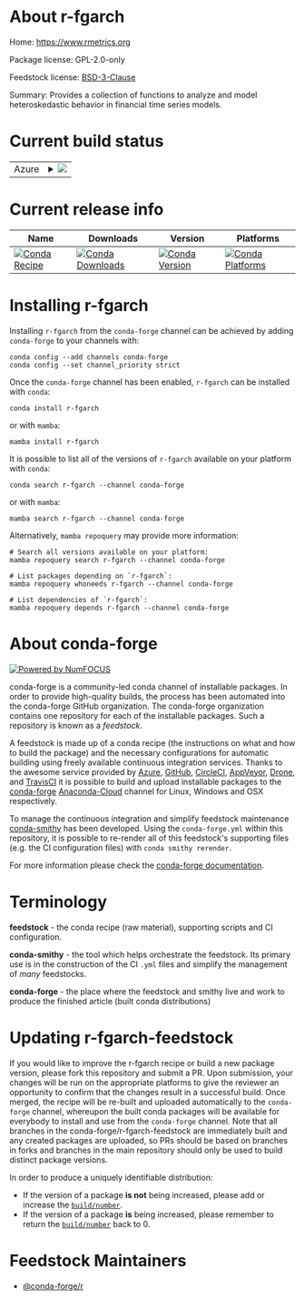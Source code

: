 About r-fgarch
==============

Home: https://www.rmetrics.org

Package license: GPL-2.0-only

Feedstock license: [BSD-3-Clause](https://github.com/conda-forge/r-fgarch-feedstock/blob/main/LICENSE.txt)

Summary: Provides a collection of functions to analyze and model heteroskedastic behavior in financial time series models.

Current build status
====================


<table>
    
  <tr>
    <td>Azure</td>
    <td>
      <details>
        <summary>
          <a href="https://dev.azure.com/conda-forge/feedstock-builds/_build/latest?definitionId=9760&branchName=main">
            <img src="https://dev.azure.com/conda-forge/feedstock-builds/_apis/build/status/r-fgarch-feedstock?branchName=main">
          </a>
        </summary>
        <table>
          <thead><tr><th>Variant</th><th>Status</th></tr></thead>
          <tbody><tr>
              <td>linux_64_r_base4.1</td>
              <td>
                <a href="https://dev.azure.com/conda-forge/feedstock-builds/_build/latest?definitionId=9760&branchName=main">
                  <img src="https://dev.azure.com/conda-forge/feedstock-builds/_apis/build/status/r-fgarch-feedstock?branchName=main&jobName=linux&configuration=linux_64_r_base4.1" alt="variant">
                </a>
              </td>
            </tr><tr>
              <td>linux_64_r_base4.2</td>
              <td>
                <a href="https://dev.azure.com/conda-forge/feedstock-builds/_build/latest?definitionId=9760&branchName=main">
                  <img src="https://dev.azure.com/conda-forge/feedstock-builds/_apis/build/status/r-fgarch-feedstock?branchName=main&jobName=linux&configuration=linux_64_r_base4.2" alt="variant">
                </a>
              </td>
            </tr><tr>
              <td>osx_64_r_base4.1</td>
              <td>
                <a href="https://dev.azure.com/conda-forge/feedstock-builds/_build/latest?definitionId=9760&branchName=main">
                  <img src="https://dev.azure.com/conda-forge/feedstock-builds/_apis/build/status/r-fgarch-feedstock?branchName=main&jobName=osx&configuration=osx_64_r_base4.1" alt="variant">
                </a>
              </td>
            </tr><tr>
              <td>osx_64_r_base4.2</td>
              <td>
                <a href="https://dev.azure.com/conda-forge/feedstock-builds/_build/latest?definitionId=9760&branchName=main">
                  <img src="https://dev.azure.com/conda-forge/feedstock-builds/_apis/build/status/r-fgarch-feedstock?branchName=main&jobName=osx&configuration=osx_64_r_base4.2" alt="variant">
                </a>
              </td>
            </tr><tr>
              <td>win_64</td>
              <td>
                <a href="https://dev.azure.com/conda-forge/feedstock-builds/_build/latest?definitionId=9760&branchName=main">
                  <img src="https://dev.azure.com/conda-forge/feedstock-builds/_apis/build/status/r-fgarch-feedstock?branchName=main&jobName=win&configuration=win_64_" alt="variant">
                </a>
              </td>
            </tr>
          </tbody>
        </table>
      </details>
    </td>
  </tr>
</table>

Current release info
====================

| Name | Downloads | Version | Platforms |
| --- | --- | --- | --- |
| [![Conda Recipe](https://img.shields.io/badge/recipe-r--fgarch-green.svg)](https://anaconda.org/conda-forge/r-fgarch) | [![Conda Downloads](https://img.shields.io/conda/dn/conda-forge/r-fgarch.svg)](https://anaconda.org/conda-forge/r-fgarch) | [![Conda Version](https://img.shields.io/conda/vn/conda-forge/r-fgarch.svg)](https://anaconda.org/conda-forge/r-fgarch) | [![Conda Platforms](https://img.shields.io/conda/pn/conda-forge/r-fgarch.svg)](https://anaconda.org/conda-forge/r-fgarch) |

Installing r-fgarch
===================

Installing `r-fgarch` from the `conda-forge` channel can be achieved by adding `conda-forge` to your channels with:

```
conda config --add channels conda-forge
conda config --set channel_priority strict
```

Once the `conda-forge` channel has been enabled, `r-fgarch` can be installed with `conda`:

```
conda install r-fgarch
```

or with `mamba`:

```
mamba install r-fgarch
```

It is possible to list all of the versions of `r-fgarch` available on your platform with `conda`:

```
conda search r-fgarch --channel conda-forge
```

or with `mamba`:

```
mamba search r-fgarch --channel conda-forge
```

Alternatively, `mamba repoquery` may provide more information:

```
# Search all versions available on your platform:
mamba repoquery search r-fgarch --channel conda-forge

# List packages depending on `r-fgarch`:
mamba repoquery whoneeds r-fgarch --channel conda-forge

# List dependencies of `r-fgarch`:
mamba repoquery depends r-fgarch --channel conda-forge
```


About conda-forge
=================

[![Powered by
NumFOCUS](https://img.shields.io/badge/powered%20by-NumFOCUS-orange.svg?style=flat&colorA=E1523D&colorB=007D8A)](https://numfocus.org)

conda-forge is a community-led conda channel of installable packages.
In order to provide high-quality builds, the process has been automated into the
conda-forge GitHub organization. The conda-forge organization contains one repository
for each of the installable packages. Such a repository is known as a *feedstock*.

A feedstock is made up of a conda recipe (the instructions on what and how to build
the package) and the necessary configurations for automatic building using freely
available continuous integration services. Thanks to the awesome service provided by
[Azure](https://azure.microsoft.com/en-us/services/devops/), [GitHub](https://github.com/),
[CircleCI](https://circleci.com/), [AppVeyor](https://www.appveyor.com/),
[Drone](https://cloud.drone.io/welcome), and [TravisCI](https://travis-ci.com/)
it is possible to build and upload installable packages to the
[conda-forge](https://anaconda.org/conda-forge) [Anaconda-Cloud](https://anaconda.org/)
channel for Linux, Windows and OSX respectively.

To manage the continuous integration and simplify feedstock maintenance
[conda-smithy](https://github.com/conda-forge/conda-smithy) has been developed.
Using the ``conda-forge.yml`` within this repository, it is possible to re-render all of
this feedstock's supporting files (e.g. the CI configuration files) with ``conda smithy rerender``.

For more information please check the [conda-forge documentation](https://conda-forge.org/docs/).

Terminology
===========

**feedstock** - the conda recipe (raw material), supporting scripts and CI configuration.

**conda-smithy** - the tool which helps orchestrate the feedstock.
                   Its primary use is in the construction of the CI ``.yml`` files
                   and simplify the management of *many* feedstocks.

**conda-forge** - the place where the feedstock and smithy live and work to
                  produce the finished article (built conda distributions)


Updating r-fgarch-feedstock
===========================

If you would like to improve the r-fgarch recipe or build a new
package version, please fork this repository and submit a PR. Upon submission,
your changes will be run on the appropriate platforms to give the reviewer an
opportunity to confirm that the changes result in a successful build. Once
merged, the recipe will be re-built and uploaded automatically to the
`conda-forge` channel, whereupon the built conda packages will be available for
everybody to install and use from the `conda-forge` channel.
Note that all branches in the conda-forge/r-fgarch-feedstock are
immediately built and any created packages are uploaded, so PRs should be based
on branches in forks and branches in the main repository should only be used to
build distinct package versions.

In order to produce a uniquely identifiable distribution:
 * If the version of a package **is not** being increased, please add or increase
   the [``build/number``](https://docs.conda.io/projects/conda-build/en/latest/resources/define-metadata.html#build-number-and-string).
 * If the version of a package **is** being increased, please remember to return
   the [``build/number``](https://docs.conda.io/projects/conda-build/en/latest/resources/define-metadata.html#build-number-and-string)
   back to 0.

Feedstock Maintainers
=====================

* [@conda-forge/r](https://github.com/conda-forge/r/)

